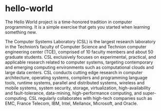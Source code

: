# hello-world
The Hello World project is a time-honored tradition in computer programming. It is a simple exercise that gets you started when learning something new.

The Computer Systems Laboratory (CSL) is the largest research laboratory in the Technion’s faculty of Computer Science and Technion computer engineering center (TCE), comprised of 10 faculty members and about 50 graduate students. CSL exclusively focuses on experimental, practical, and applicable research related to computer systems, targeting contemporary and emerging computing environments such as computational clouds and large data centers. CSL conducts cutting edge research in computer architecture, operating systems, compilers and programming language tools, runtime systems, parallel and distributed systems, wireless and mobile systems, system security, storage, virtualization, high-availability and fault-tolerance, data-mining, high-performance computing, and super-computing. CSL regularly collaborates with high-tech companies such as EMC, France Telecom, IBM, Intel, Mellanox, Microsoft, and Oracle.
